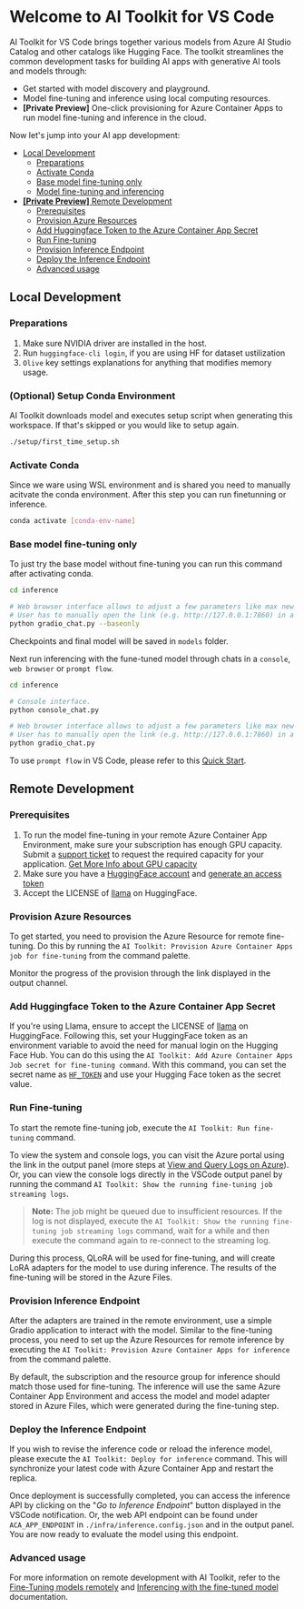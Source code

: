 # Welcome to AI Toolkit for VS Code
AI Toolkit for VS Code brings together various models from Azure AI Studio Catalog and other catalogs like Hugging Face. The toolkit streamlines the common development tasks for building AI apps with generative AI tools and models through:
- Get started with model discovery and playground.
- Model fine-tuning and inference using local computing resources.
- **[Private Preview]** One-click provisioning for Azure Container Apps to run model fine-tuning and inference in the cloud.

Now let's jump into your AI app development:

- [Local Development](#local-development)
    - [Preparations](#preparations)
    - [Activate Conda](#activate-conda)
    - [Base model fine-tuning only](#base-model-fine-tuning-only)
    - [Model fine-tuning and inferencing](#model-fine-tuning-and-inferencing)
- [**[Private Preview]** Remote Development](#remote-development)
    - [Prerequisites](#prerequisites)
    - [Provision Azure Resources](#provision-azure-resources)
    - [Add Huggingface Token to the Azure Container App Secret](#add-huggingface-token-to-the-azure-container-app-secret)
    - [Run Fine-tuning](#run-fine-tuning)
    - [Provision Inference Endpoint](#provision-inference-endpoint)
    - [Deploy the Inference Endpoint](#deploy-the-inference-endpoint)
    - [Advanced usage](#advanced-usage)

## Local Development
### Preparations

1. Make sure NVIDIA driver are installed in the host. 
2. Run `huggingface-cli login`, if you are using HF for dataset ustilization
3. `Olive` key settings explanations for anything that modifies memory usage. 

### (Optional) Setup Conda Environment
AI Toolkit downloads model and executes setup script when generating this workspace. If that's skipped or you would like to setup again.

```bash
./setup/first_time_setup.sh
```

### Activate Conda
Since we ware using WSL environment and is shared you need to manually acitvate the conda environment. After this step you can run finetunning or inference.

```bash
conda activate [conda-env-name] 
```

### Base model fine-tuning only
To just try the base model without fine-tuning you can run this command after activating conda.

```bash
cd inference

# Web browser interface allows to adjust a few parameters like max new token length, temperature and so on.
# User has to manually open the link (e.g. http://127.0.0.1:7860) in a browser after gradio initiates the connections.
python gradio_chat.py --baseonly
```

Checkpoints and final model will be saved in `models` folder.

Next run inferencing with the fune-tuned model through chats in a `console`, `web browser` or `prompt flow`.

```bash
cd inference

# Console interface.
python console_chat.py

# Web browser interface allows to adjust a few parameters like max new token length, temperature and so on.
# User has to manually open the link (e.g. http://127.0.0.1:7860) in a browser after gradio initiates the connections.
python gradio_chat.py
```

To use `prompt flow` in VS Code, please refer to this [Quick Start](https://microsoft.github.io/promptflow/how-to-guides/quick-start.html).

## Remote Development
### Prerequisites
1. To run the model fine-tuning in your remote Azure Container App Environment, make sure your subscription has enough GPU capacity. Submit a [support ticket](https://azure.microsoft.com/support/create-ticket/) to request the required capacity for your application. [Get More Info about GPU capacity](https://learn.microsoft.com/en-us/azure/container-apps/workload-profiles-overview)
2. Make sure you have a [HuggingFace account](https://huggingface.co/) and [generate an access token](https://huggingface.co/docs/hub/security-tokens)
3. Accept the LICENSE of [llama](https://huggingface.co/meta-llama/Meta-Llama-3-8B) on HuggingFace. 

### Provision Azure Resources
To get started, you need to provision the Azure Resource for remote fine-tuning. Do this by running the `AI Toolkit: Provision Azure Container Apps job for fine-tuning` from the command palette.

Monitor the progress of the provision through the link displayed in the output channel.

### Add Huggingface Token to the Azure Container App Secret
If you're using Llama, ensure to accept the LICENSE of [llama](https://huggingface.co/meta-llama/Meta-Llama-3-8B) on HuggingFace. 
Following this, set your HuggingFace token as an environment variable to avoid the need for manual login on the Hugging Face Hub.
You can do this using the `AI Toolkit: Add Azure Container Apps Job secret for fine-tuning command`. With this command, you can set the secret name as [`HF_TOKEN`](https://huggingface.co/docs/huggingface_hub/package_reference/environment_variables#hftoken) and use your Hugging Face token as the secret value.

### Run Fine-tuning
To start the remote fine-tuning job, execute the `AI Toolkit: Run fine-tuning` command.

To view the system and console logs, you can visit the Azure portal using the link in the output panel (more steps at [View and Query Logs on Azure](https://aka.ms/ai-toolkit/remote-provision#view-and-query-logs-on-azure)). Or, you can view the console logs directly in the VSCode output panel by running the command `AI Toolkit: Show the running fine-tuning job streaming logs`. 
> **Note:** The job might be queued due to insufficient resources. If the log is not displayed, execute the `AI Toolkit: Show the running fine-tuning job streaming logs` command, wait for a while and then execute the command again to re-connect to the streaming log.

During this process, QLoRA will be used for fine-tuning, and will create LoRA adapters for the model to use during inference.
The results of the fine-tuning will be stored in the Azure Files.

### Provision Inference Endpoint
After the adapters are trained in the remote environment, use a simple Gradio application to interact with the model.
Similar to the fine-tuning process, you need to set up the Azure Resources for remote inference by executing the `AI Toolkit: Provision Azure Container Apps for inference` from the command palette. 
   
By default, the subscription and the resource group for inference should match those used for fine-tuning. The inference will use the same Azure Container App Environment and access the model and model adapter stored in Azure Files, which were generated during the fine-tuning step. 


### Deploy the Inference Endpoint
If you wish to revise the inference code or reload the inference model, please execute the `AI Toolkit: Deploy for inference` command. This will synchronize your latest code with Azure Container App and restart the replica.  

Once deployment is successfully completed, you can access the inference API by clicking on the "*Go to Inference Endpoint*" button displayed in the VSCode notification. Or, the web API endpoint can be found under `ACA_APP_ENDPOINT` in `./infra/inference.config.json` and in the output panel. You are now ready to evaluate the model using this endpoint.

### Advanced usage
For more information on remote development with AI Toolkit, refer to the [Fine-Tuning models remotely](https://aka.ms/ai-toolkit/remote-provision) and [Inferencing with the fine-tuned model](https://aka.ms/ai-toolkit/remote-inference) documentation.